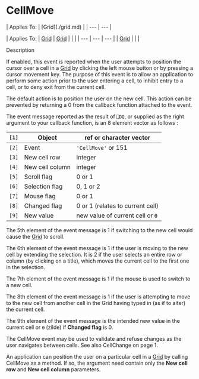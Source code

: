 




<h1 class="heading"><span class="name">CellMove</span></h1>
| Applies To: | [Grid](./grid.md) |
| --- | ---  |

| Applies To: | [Grid](./grid.md) | [Grid](./grid.md) |  |  |
| --- | --- | ---  |
| [Grid](./grid.md) |  |  |


Description


If enabled, this event is reported when the user attempts to position the cursor over a cell in a [Grid](./grid.md) by clicking the left mouse button or by pressing a cursor movement key. The purpose of this event is to allow an application to perform some action prior to the user entering a cell,  to inhibit entry to a cell, or to deny exit from the current cell.



The default action is to position the user on the new cell. This action can be prevented by returning a 0 from the callback function attached to the event.



The event message reported as the result of `⎕DQ`, or supplied as the right argument to your callback function, is an 8 element vector as follows :

| `[1]` | Object | ref or character vector |
| --- | --- | ---  |
| `[2]` | Event | `'CellMove'` or 151 |
| `[3]` | New cell row | integer |
| `[4]` | New cell column | integer |
| `[5]` | Scroll flag | 0 or 1 |
| `[6]` | Selection flag | 0, 1 or 2 |
| `[7]` | Mouse flag | 0 or 1 |
| `[8]` | Changed flag | 0 or 1 (relates to current cell) |
| `[9]` | New value | new value of current cell or `⍬` |



The 5th element of the event message is 1 if switching to the new cell would cause the [Grid](./grid.md) to scroll.


The 6th element of the event message is 1 if the user is moving to the new cell by extending the selection. It is 2 if the user selects an entire row or column (by clicking on a title), which moves the current cell to the first one in the selection.


The 7th element of the event message is 1 if the mouse is used to switch to a new cell.


The 8th element of the event message is 1 if the user is attempting to move to the new cell from another cell in the Grid having typed in (as if to alter)  the current cell.


The 9th element of the event message is the intended new value in the current cell or `⍬` (zilde) if **Changed flag** is 0.


The CellMove event may be used to validate and refuse changes as the user navigates between cells.  See also CellChange on page 1.


An application can position the user on a particular cell in a [Grid](./grid.md) by calling CellMove as a method. If so, the argument need contain only the **New cell row** and **New cell column** parameters.


